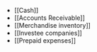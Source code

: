 

- [[Cash]]
- [[Accounts Receivable]]
- [[Merchandise inventory]]
- [[Investee companies]]
- [[Prepaid expenses]]